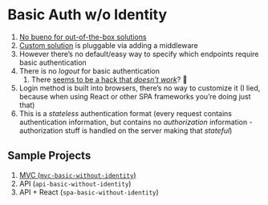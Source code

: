 # Basic Auth w/o Identity

1. [No bueno for out-of-the-box solutions](https://stackoverflow.com/a/35300866/433835)
2. [Custom solution](https://dotnetthoughts.net/implementing-basic-authentication-in-minimal-webapi/) is pluggable via adding a middleware
3. However there’s no default/easy way to specify which endpoints require basic authentication
4. There is no _logout_ for basic authentication
    1. There [seems to be a hack that _doesn’t work_](https://stackoverflow.com/a/19258791/433835)? 🤔
5. Login method is built into browsers, there’s no way to customize it (I lied, because when using React or other SPA frameworks you’re doing just that)
6. This is a _stateless_ authentication format (every request contains authentication information, but contains no _authorization_ information - authorization stuff is handled on the server making that _stateful_)

## Sample Projects

1. [MVC (`mvc-basic-without-identity`)](mvc-basic-without-identity/README.md)
2. API (`api-basic-without-identity`)
3. API + React (`spa-basic-without-identity`)
